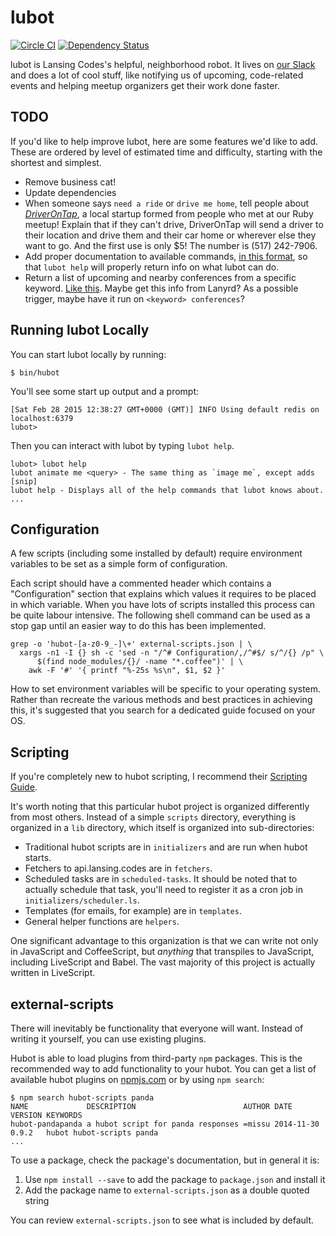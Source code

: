 # lubot

[![Circle CI](https://circleci.com/gh/lansingcodes/lubot.svg?style=svg)](https://circleci.com/gh/lansingcodes/lubot) [![Dependency Status](https://gemnasium.com/lansingcodes/lubot.svg)](https://gemnasium.com/lansingcodes/lubot)

lubot is Lansing Codes's helpful, neighborhood robot. It lives on [our Slack](http://lansingcodes.slack.com/) and does a lot of cool stuff, like notifying us of upcoming, code-related events and helping meetup organizers get their work done faster.

## TODO

If you'd like to help improve lubot, here are some features we'd like to add. These are ordered by level of estimated time and difficulty, starting with the shortest and simplest.

- Remove business cat!
- Update dependencies
- When someone says `need a ride` or `drive me home`, tell people about [*DriverOnTap*](http://www.driverontap.com/), a local startup formed from people who met at our Ruby meetup! Explain that if they can't drive, DriverOnTap will send a driver to their location and drive them and their car home or wherever else they want to go. And the first use is only $5! The number is (517) 242-7906.
- Add proper documentation to available commands, [in this format](https://github.com/github/hubot/blob/master/docs/scripting.md#documenting-scripts), so that `lubot help` will properly return info on what lubot can do.
- Return a list of upcoming and nearby conferences from a specific keyword. [Like this](http://lanyrd.com/search/?q=devops&places=midwestern-usa%2Cusa&context=future). Maybe get this info from Lanyrd? As a possible trigger, maybe have it run on `<keyword> conferences`?

## Running lubot Locally

You can start lubot locally by running:

```
$ bin/hubot
```

You'll see some start up output and a prompt:

```
[Sat Feb 28 2015 12:38:27 GMT+0000 (GMT)] INFO Using default redis on localhost:6379
lubot>
```

Then you can interact with lubot by typing `lubot help`.

```
lubot> lubot help
lubot animate me <query> - The same thing as `image me`, except adds [snip]
lubot help - Displays all of the help commands that lubot knows about.
...
```

## Configuration

A few scripts (including some installed by default) require environment
variables to be set as a simple form of configuration.

Each script should have a commented header which contains a "Configuration"
section that explains which values it requires to be placed in which variable.
When you have lots of scripts installed this process can be quite labour
intensive. The following shell command can be used as a stop gap until an
easier way to do this has been implemented.

```
grep -o 'hubot-[a-z0-9_-]\+' external-scripts.json | \
  xargs -n1 -I {} sh -c 'sed -n "/^# Configuration/,/^#$/ s/^/{} /p" \
      $(find node_modules/{}/ -name "*.coffee")' | \
    awk -F '#' '{ printf "%-25s %s\n", $1, $2 }'
```

How to set environment variables will be specific to your operating system.
Rather than recreate the various methods and best practices in achieving this,
it's suggested that you search for a dedicated guide focused on your OS.

## Scripting

If you're completely new to hubot scripting, I recommend their [Scripting Guide](https://github.com/github/hubot/blob/master/docs/scripting.md).

It's worth noting that this particular hubot project is organized differently from most others. Instead of a simple `scripts` directory, everything is organized in a `lib` directory, which itself is organized into sub-directories:

- Traditional hubot scripts are in `initializers` and are run when hubot starts.
- Fetchers to api.lansing.codes are in `fetchers`.
- Scheduled tasks are in `scheduled-tasks`. It should be noted that to actually schedule that task, you'll need to register it as a cron job in `initializers/scheduler.ls`.
- Templates (for emails, for example) are in `templates`.
- General helper functions are `helpers`.

One significant advantage to this organization is that we can write not only in JavaScript and CoffeeScript, but *anything* that transpiles to JavaScript, including LiveScript and Babel. The vast majority of this project is actually written in LiveScript.

## external-scripts

There will inevitably be functionality that everyone will want. Instead of
writing it yourself, you can use existing plugins.

Hubot is able to load plugins from third-party `npm` packages. This is the
recommended way to add functionality to your hubot. You can get a list of
available hubot plugins on [npmjs.com](npmjs) or by using `npm search`:

```
$ npm search hubot-scripts panda
NAME             DESCRIPTION                        AUTHOR DATE       VERSION KEYWORDS
hubot-pandapanda a hubot script for panda responses =missu 2014-11-30 0.9.2   hubot hubot-scripts panda
...
```

To use a package, check the package's documentation, but in general it is:

1. Use `npm install --save` to add the package to `package.json` and install it
2. Add the package name to `external-scripts.json` as a double quoted string

You can review `external-scripts.json` to see what is included by default.

